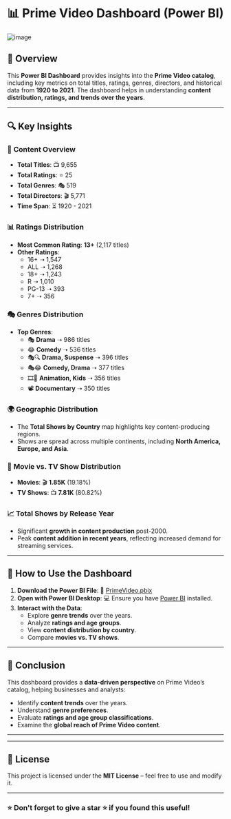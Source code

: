 # 📊 Prime Video Dashboard (Power BI)

![image](https://github.com/user-attachments/assets/d1f21445-b81d-457f-b786-cb0a054b05e5)



## 📌 Overview

This **Power BI Dashboard** provides insights into the **Prime Video catalog**, including key metrics on total titles, ratings, genres, directors, and historical data from **1920 to 2021**. The dashboard helps in understanding **content distribution, ratings, and trends over the years**.

---

## 🔍 Key Insights

### 🎥 **Content Overview**
- **Total Titles**: 📺 9,655
- **Total Ratings**: ⭐ 25
- **Total Genres**: 🎭 519
- **Total Directors**: 🎬 5,771
- **Time Span**: ⏳ 1920 - 2021

### 📊 **Ratings Distribution**
- **Most Common Rating**: **13+** (2,117 titles)
- **Other Ratings**:
  - 16+ ➝ 1,547
  - ALL ➝ 1,268
  - 18+ ➝ 1,243
  - R ➝ 1,010
  - PG-13 ➝ 393
  - 7+ ➝ 356

### 🎭 **Genres Distribution**
- **Top Genres**:
  - 🎭 **Drama** ➝ 986 titles
  - 😂 **Comedy** ➝ 536 titles
  - 🎭🔍 **Drama, Suspense** ➝ 396 titles
  - 🎭😂 **Comedy, Drama** ➝ 377 titles
  - 🎞️🧒 **Animation, Kids** ➝ 356 titles
  - 📽️ **Documentary** ➝ 350 titles

### 🌍 **Geographic Distribution**
- The **Total Shows by Country** map highlights key content-producing regions.
- Shows are spread across multiple continents, including **North America, Europe, and Asia**.

### 🍿 **Movie vs. TV Show Distribution**
- **Movies**: 🎬 **1.85K** (19.18%)
- **TV Shows**: 📺 **7.81K** (80.82%)

### 📈 **Total Shows by Release Year**
- Significant **growth in content production** post-2000.
- Peak **content addition in recent years**, reflecting increased demand for streaming services.

---

## 📌 How to Use the Dashboard

1. **Download the Power BI File**: 📂 [PrimeVideo.pbix](./PrimeVideo.pbix)
2. **Open with Power BI Desktop**: 💻 Ensure you have [Power BI](https://powerbi.microsoft.com/desktop/) installed.
3. **Interact with the Data**:
   - Explore **genre trends** over the years.
   - Analyze **ratings and age groups**.
   - View **content distribution by country**.
   - Compare **movies vs. TV shows**.

---

## 📜 Conclusion

This dashboard provides a **data-driven perspective** on Prime Video’s catalog, helping businesses and analysts:
- Identify **content trends** over the years.
- Understand **genre preferences**.
- Evaluate **ratings and age group classifications**.
- Examine the **global reach of Prime Video content**.

---



---

## 📝 License

This project is licensed under the **MIT License** – feel free to use and modify it.

---

### ⭐ Don't forget to give a star ⭐ if you found this useful!
